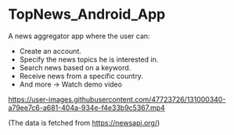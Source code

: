# TopNews_Android_App

A news aggregator app where the user can:

- Create an account.
- Specify the news topics he is interested in.
- Search news based on a keyword.
- Receive news from a specific country.
- And more -> Watch demo video



https://user-images.githubusercontent.com/47723726/131000340-a79ee7c6-a681-404a-934e-f4e33b9c5367.mp4




(The data is fetched from https://newsapi.org/)
